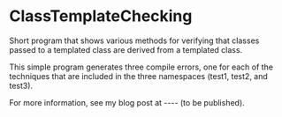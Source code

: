 # ClassTemplateChecking
Short program that shows various methods for verifying that classes passed to a templated class are derived from a templated class.

This simple program generates three compile errors, one for each of the techniques that are included in the three namespaces (test1, test2, and test3). 

For more information, see my blog post at ---- (to be published).
